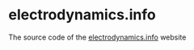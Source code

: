 # electrodynamics.info

The source code of the [electrodynamics.info](https://electrodynamics.info) website
